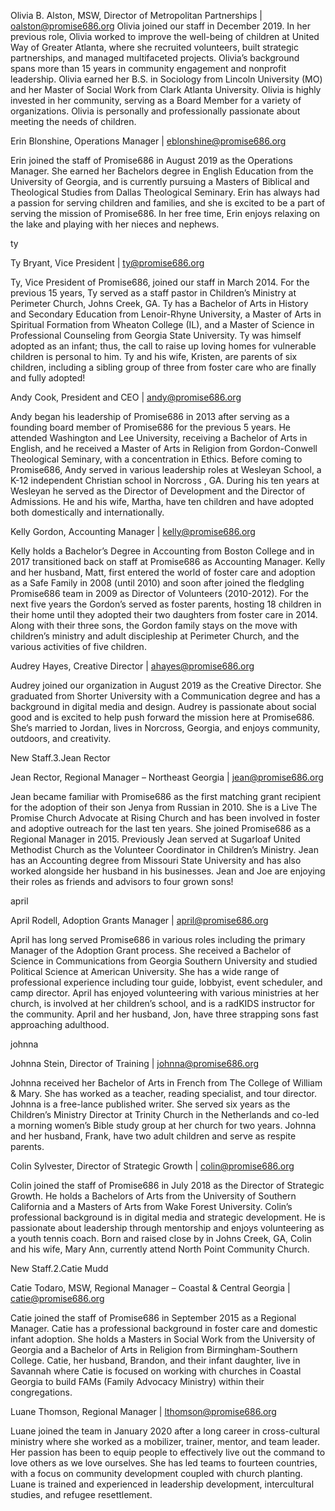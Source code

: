 

Olivia B. Alston, MSW, Director of Metropolitan Partnerships | oalston@promise686.org
Olivia joined our staff in December 2019. In her previous role, Olivia worked to improve the well-being of children at United Way of Greater Atlanta, where she recruited volunteers, built strategic partnerships, and managed multifaceted projects. Olivia’s background spans more than 15 years in community engagement and nonprofit leadership. Olivia earned her B.S. in Sociology from Lincoln University (MO) and her Master of Social Work from Clark Atlanta University. Olivia is highly invested in her community, serving as a Board Member for a variety of organizations. Olivia is personally and professionally passionate about meeting the needs of children.

Erin Blonshine, Operations Manager | eblonshine@promise686.org

Erin joined the staff of Promise686 in August 2019 as the Operations Manager. She earned her Bachelors degree in English Education from the University of Georgia, and is currently pursuing a Masters of Biblical and Theological Studies from Dallas Theological Seminary. Erin has always had a passion for serving children and families, and she is excited to be a part of serving the mission of Promise686. In her free time, Erin enjoys relaxing on the lake and playing with her nieces and nephews.

ty

Ty Bryant, Vice President | ty@promise686.org

Ty, Vice President of Promise686, joined our staff in March 2014. For the previous 15 years, Ty served as a staff pastor in Children’s Ministry at Perimeter Church, Johns Creek, GA. Ty has a Bachelor of Arts in History and Secondary Education from Lenoir-Rhyne University, a Master of Arts in Spiritual Formation from Wheaton College (IL), and a Master of Science in Professional Counseling from Georgia State University. Ty was himself adopted as an infant; thus, the call to raise up loving homes for vulnerable children is personal to him. Ty and his wife, Kristen, are parents of six children, including a sibling group of three from foster care who are finally and fully adopted!

Andy Cook, President and CEO | andy@promise686.org

Andy began his leadership of Promise686 in 2013 after serving as a founding board member of Promise686 for the previous 5 years. He attended Washington and Lee University, receiving a Bachelor of Arts in English, and he received a Master of Arts in Religion from Gordon-Conwell Theological Seminary, with a concentration in Ethics. Before coming to Promise686, Andy served in various leadership roles at Wesleyan School, a K-12 independent Christian school in Norcross , GA. During his ten years at Wesleyan he served as the Director of Development and the Director of Admissions. He and his wife, Martha, have ten children and have adopted both domestically and internationally.

Kelly Gordon, Accounting Manager | kelly@promise686.org

Kelly holds a Bachelor’s Degree in Accounting from Boston College and in 2017 transitioned back on staff at Promise686 as Accounting Manager. Kelly and her husband, Matt, first entered the world of foster care and adoption as a Safe Family in 2008 (until 2010) and soon after joined the fledgling Promise686 team in 2009 as Director of Volunteers (2010-2012). For the next five years the Gordon’s served as foster parents, hosting 18 children in their home until they adopted their two daughters from foster care in 2014. Along with their three sons, the Gordon family stays on the move with children’s ministry and adult discipleship at Perimeter Church, and the various activities of five children.

Audrey Hayes, Creative Director | ahayes@promise686.org

Audrey joined our organization in August 2019 as the Creative Director. She graduated from Shorter University with a Communication degree and has a background in digital media and design. Audrey is passionate about social good and is excited to help push forward the mission here at Promise686. She’s married to Jordan, lives in Norcross, Georgia, and enjoys community, outdoors, and creativity.

New Staff.3.Jean Rector

Jean Rector, Regional Manager – Northeast Georgia | jean@promise686.org

Jean became familiar with Promise686 as the first matching grant recipient for the adoption of their son Jenya from Russian in 2010. She is a Live The Promise Church Advocate at Rising Church and has been involved in foster and adoptive outreach for the last ten years. She joined Promise686 as a Regional Manager in 2015. Previously Jean served at Sugarloaf United Methodist Church as the Volunteer Coordinator in Children’s Ministry. Jean has an Accounting degree from Missouri State University and has also worked alongside her husband in his businesses. Jean and Joe are enjoying their roles as friends and advisors to four grown sons!

april

April Rodell, Adoption Grants Manager  | april@promise686.org

April has long served Promise686 in various roles including  the primary Manager of the Adoption Grant process. She received a Bachelor of Science in Communications from Georgia Southern University and studied Political Science at American University. She has a wide range of professional experience including tour guide, lobbyist, event scheduler, and camp director. April has enjoyed volunteering with various ministries at her church, is involved at her children’s school, and is a radKIDS instructor for the community. April and her husband, Jon, have three strapping sons fast approaching adulthood.

johnna

Johnna Stein, Director of Training | johnna@promise686.org

Johnna received her Bachelor of Arts in French from The College of William & Mary. She has worked as a teacher, reading specialist, and tour director. Johnna is a free-lance published writer. She served six years as the Children’s Ministry Director at Trinity Church in the Netherlands and co-led a morning women’s Bible study group at her church for two years. Johnna and her husband, Frank, have two adult children and serve as respite parents.

Colin Sylvester, Director of Strategic Growth | colin@promise686.org

Colin joined the staff of Promise686 in July 2018 as the Director of Strategic Growth. He holds a Bachelors of Arts from the University of Southern California and a Masters of Arts from Wake Forest University. Colin’s professional background is in digital media and strategic development. He is passionate about leadership through mentorship and enjoys volunteering as a youth tennis coach. Born and raised close by in Johns Creek, GA, Colin and his wife, Mary Ann, currently attend North Point Community Church.

New Staff.2.Catie Mudd

Catie Todaro, MSW, Regional Manager – Coastal & Central Georgia | catie@promise686.org

Catie joined the staff of Promise686 in September 2015 as a Regional Manager. Catie has a professional background in foster care and domestic infant adoption. She holds a Masters in Social Work from the University of Georgia and a Bachelor of Arts in Religion from Birmingham-Southern College. Catie, her husband, Brandon, and their infant daughter, live in Savannah where Catie is focused on working with churches in Coastal Georgia to build FAMs (Family Advocacy Ministry) within their congregations.

Luane Thomson, Regional Manager | lthomson@promise686.org

Luane joined the team in January 2020 after a long career in cross-cultural ministry where she worked as a mobilizer, trainer, mentor, and team leader. Her passion has been to equip people to effectively live out the command to love others as we love ourselves. She has led teams to fourteen countries, with a focus on community development coupled with church planting. Luane is trained and experienced in leadership development, intercultural studies, and refugee resettlement.
